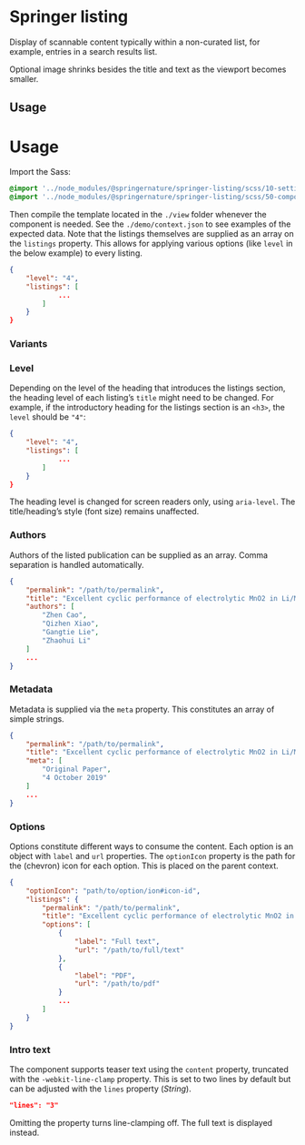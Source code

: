 # Springer listing

Display of scannable content typically within a non-curated list, for example, entries in a search results list.

Optional image shrinks besides the title and text as the viewport becomes smaller.

## Usage

# Usage

Import the Sass:

```scss
@import '../node_modules/@springernature/springer-listing/scss/10-settings/listing';
@import '../node_modules/@springernature/springer-listing/scss/50-components/listing';
```

Then compile the template located in the `./view` folder whenever the component is needed. See the `./demo/context.json` to see examples of the expected data. Note that the listings themselves are supplied as an array on the `listings` property. This allows for applying various options (like `level` in the below example) to every listing.

```json
{
    "level": "4",
    "listings": [
            ...
        ]
    }
}
```

### Variants

### Level

Depending on the level of the heading that introduces the listings section, the heading level of each listing’s `title` might need to be changed. For example, if the introductory heading for the listings section is an `<h3>`, the `level` should be `"4"`:

```json
{
    "level": "4",
    "listings": [
            ...
        ]
    }
}
```

The heading level is changed for screen readers only, using `aria-level`. The title/heading’s style (font size) remains unaffected.

### Authors

Authors of the listed publication can be supplied as an array. Comma separation is handled automatically.

```json
{
    "permalink": "/path/to/permalink",
	"title": "Excellent cyclic performance of electrolytic MnO2 in Li/MnO2 rechargeable batteries",
    "authors": [
        "Zhen Cao",
        "Qizhen Xiao",
        "Gangtie Lie",
        "Zhaohui Li"
    ]
    ...
}
```

### Metadata

Metadata is supplied via the `meta` property. This constitutes an array of simple strings.

```json
{
    "permalink": "/path/to/permalink",
	"title": "Excellent cyclic performance of electrolytic MnO2 in Li/MnO2 rechargeable batteries",
    "meta": [
        "Original Paper",
        "4 October 2019"
    ]
    ...
}
```

### Options

Options constitute different ways to consume the content. Each option is an object with `label` and `url` properties. The `optionIcon` property is the path for the (chevron) icon for each option. This is placed on the parent context.

```json
{
    "optionIcon": "path/to/option/ion#icon-id",
    "listings": {
        "permalink": "/path/to/permalink",
        "title": "Excellent cyclic performance of electrolytic MnO2 in Li/MnO2 rechargeable batteries",
        "options": [
            {
                "label": "Full text",
                "url": "/path/to/full/text"
            },
            {
                "label": "PDF",
                "url": "/path/to/pdf"
            }
            ...
        ]
    }
}
```

### Intro text

The component supports teaser text using the `content` property, truncated with the `-webkit-line-clamp` property. This is set to two lines by default but can be adjusted with the `lines` property (_String_).

```json
"lines": "3"
```

Omitting the property turns line-clamping off. The full text is displayed instead.
